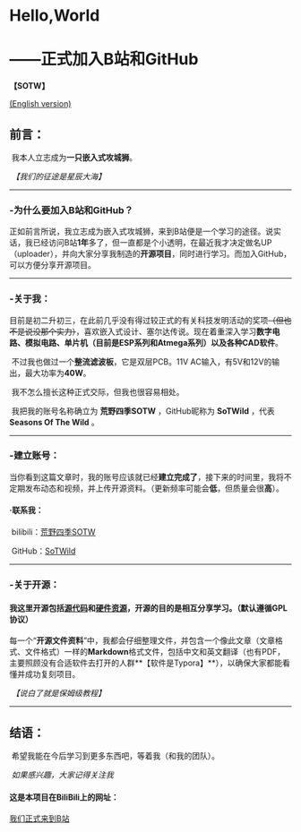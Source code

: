 # Hello,World

# ——正式加入B站和GitHub

**【SOTW】**

[(English version)](https://github.com/SoTWild/Hello)

## 前言：

​		我本人立志成为**一只嵌入式攻城狮**。

​                                                                                                                           *【我们的征途是星辰大海】*

------

### -为什么要加入B站和GitHub？

​		正如前言所说，我立志成为嵌入式攻城狮，来到B站便是一个学习的途径。说实话，我已经访问B站**1年**多了，但一直都是个小透明，在最近我才决定做名UP（uploader），并向大家分享我制造的**开源项目**，同时进行学习。而加入GitHub，可以方便分享开源项目。

------

### -关于我：

​		目前是初二升初三，在此前几乎没有得过较正式的有关科技发明活动的奖项~~（但也不是说没那个实力）~~，喜欢嵌入式设计、塞尔达传说。现在着重深入学习**数字电路、模拟电路、单片机（目前是ESP系列和Atmega系列）以及各种CAD软件**。

​		不过我也做过一个**整流滤波板**，它是双层PCB。11V AC输入，有5V和12V的输出，最大功率为**40W**。



​		我不怎么擅长这种正式交际，但我也很容易相处。

​		我把我的账号名称确立为 **荒野四季SOTW** ，GitHub昵称为 **SoTWild** ，代表 **Seasons Of The Wild** 。

------

### -建立账号：

​		当你看到这篇文章时，我的账号应该就已经**建立完成了**，接下来的时间里，我将不定期发布动态和视频，并上传开源资料。（更新频率可能会**低**，但质量会很**高**）。

#### ·联系我：

​		bilibili：[荒野四季SOTW](https://space.bilibili.com/482469487?from=search&seid=10332984889603231435)

​		GitHub：[SoTWild](https://github.com/SoTWild)

------

### -关于开源：

#### 		我这里开源包括<u>源代码</u>和<u>硬件资源</u>**，开源的目的是相互分享学习。**（默认遵循GPL协议）

​		每一个“**开源文件资料**”中，我都会仔细整理文件，并包含一个像此文章（文章格式、文件格式）一样的**Markdown**格式文件，包括中文和英文翻译（也有PDF，主要照顾没有合适软件去打开的人群**【软件是Typora】**），以确保大家都能看懂并成功复刻项目。

​		*【说白了就是保姆级教程】*

------

## 结语：

​		希望我能在今后学习到更多东西吧，等着我（和我的团队）。


​                                                                     *如果感兴趣，大家记得关注我*



#### 这是本项目在BiliBili上的网址：

[我们正式来到B站](https://www.bilibili.com/video/BV1u44y1q7vR?spm_id_from=333.999.0.0)
